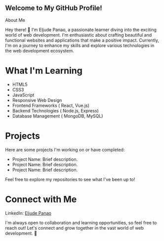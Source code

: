 ## Welcome to My GitHub Profile!

About Me

Hey there! 👋 I'm Eljude Panao, a passionate learner diving into the exciting world of web development. I'm enthusiastic about crafting beautiful and functional websites and applications that make a positive impact. Currently, I'm on a journey to enhance my skills and explore various technologies in the web development ecosystem.

# What I'm Learning

- HTML5
- CSS3
- JavaScript
- Responsive Web Design
- Frontend Frameworks ( React, Vue.js)
- Backend Technologies ( Node.js, Express)
- Database Management ( MongoDB, MySQL)

# Projects

Here are some projects I'm working on or have completed:

- Project Name: Brief description.
- Project Name: Brief description.
- Project Name: Brief description.
  
Feel free to explore my repositories to see what I've been up to!

# Connect with Me
LinkedIn: [Eljude Panao](https://www.linkedin.com/in/eljude-panao-370219134/)

I'm always open to collaboration and learning opportunities, so feel free to reach out! Let's connect and grow together in the vast world of web development. 🚀
